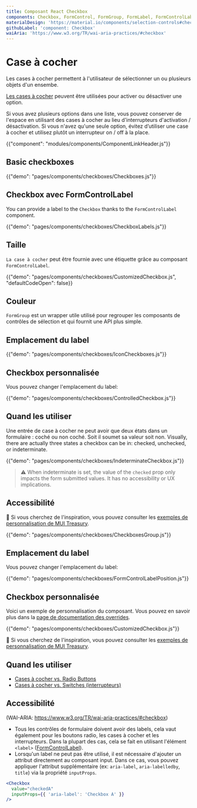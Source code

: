 ```yaml
---
title: Composant React Checkbox
components: Checkbox, FormControl, FormGroup, FormLabel, FormControlLabel
materialDesign: 'https://material.io/components/selection-controls#checkboxes'
githubLabel: 'component: Checkbox'
waiAria: 'https://www.w3.org/TR/wai-aria-practices/#checkbox'
---
```


# Case à cocher

<p class="description">Les cases à cocher permettent à l'utilisateur de sélectionner un ou plusieurs objets d'un ensembe.</p>

[Les cases à cocher](https://material.io/design/components/selection-controls.html#checkboxes) peuvent être utilisées pour activer ou désactiver une option.

Si vous avez plusieurs options dans une liste, vous pouvez conserver de l'espace en utilisant des cases à cocher au lieu d'interrupteurs d'activation / désactivation. Si vous n'avez qu'une seule option, évitez d’utiliser une case à cocher et utilisez plutôt un interrupteur on / off à la place.

{{"component": "modules/components/ComponentLinkHeader.js"}}

## Basic checkboxes

{{"demo": "pages/components/checkboxes/Checkboxes.js"}}

## Checkbox avec FormControlLabel

You can provide a label to the `Checkbox` thanks to the `FormControlLabel` component.

{{"demo": "pages/components/checkboxes/CheckboxLabels.js"}}

## Taille

`La case à cocher` peut être fournie avec une étiquette grâce au composant `FormControlLabel`.

{{"demo": "pages/components/checkboxes/CustomizedCheckbox.js", "defaultCodeOpen": false}}

## Couleur

`FormGroup` est un wrapper utile utilisé pour regrouper les composants de contrôles de sélection et qui fournit une API plus simple.

## Emplacement du label

{{"demo": "pages/components/checkboxes/IconCheckboxes.js"}}

## Checkbox personnalisée

Vous pouvez changer l'emplacement du label:

{{"demo": "pages/components/checkboxes/ControlledCheckbox.js"}}

## Quand les utiliser

Une entrée de case à cocher ne peut avoir que deux états dans un formulaire : coché ou non coché. Soit il soumet sa valeur soit non. Visually, there are actually three states a checkbox can be in: checked, unchecked, or indeterminate.

{{"demo": "pages/components/checkboxes/IndeterminateCheckbox.js"}}

> ⚠️ When indeterminate is set, the value of the `checked` prop only impacts the form submitted values. It has no accessibility or UX implications.

## Accessibilité

🎨 Si vous cherchez de l'inspiration, vous pouvez consulter les [exemples de personnalisation de MUI Treasury](https://mui-treasury.com/styles/checkbox).

{{"demo": "pages/components/checkboxes/CheckboxesGroup.js"}}

## Emplacement du label

Vous pouvez changer l'emplacement du label:

{{"demo": "pages/components/checkboxes/FormControlLabelPosition.js"}}

## Checkbox personnalisée

Voici un exemple de personnalisation du composant. Vous pouvez en savoir plus dans la [page de documentation des overrides](/customization/how-to-customize/).

{{"demo": "pages/components/checkboxes/CustomizedCheckbox.js"}}

🎨 Si vous cherchez de l'inspiration, vous pouvez consulter les [exemples de personnalisation de MUI Treasury](https://mui-treasury.com/styles/checkbox).

## Quand les utiliser

- [Cases à cocher vs. Radio Buttons](https://www.nngroup.com/articles/checkboxes-vs-radio-buttons/)
- [Cases à cocher vs. Switches (interrupteurs)](https://uxplanet.org/checkbox-vs-toggle-switch-7fc6e83f10b8)

## Accessibilité

(WAI-ARIA: https://www.w3.org/TR/wai-aria-practices/#checkbox)

- Tous les contrôles de formulaire doivent avoir des labels, cela vaut également pour les boutons radio, les cases à cocher et les interrupteurs. Dans la plupart des cas, cela se fait en utilisant l'élément `<label>` ([FormControlLabel](/api/form-control-label/)).
- Lorsqu'un label ne peut pas être utilisé, il est nécessaire d'ajouter un attribut directement au composant input. Dans ce cas, vous pouvez appliquer l'attribut supplémentaire (ex: `aria-label`, `aria-labelledby`, `title`) via la propriété `inputProps`.

```jsx
<Checkbox
  value="checkedA"
  inputProps={{ 'aria-label': 'Checkbox A' }}
/>
```
